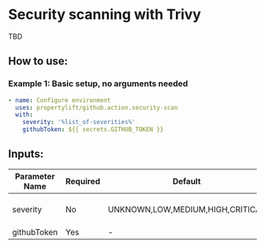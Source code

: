 # Security scanning with Trivy

TBD

## How to use:

### Example 1: Basic setup, no arguments needed


```yml
- name: Configure environment
  uses: propertylift/github.action.security-scan
  with:
    severity: '%list_of-severities%'
    githubToken: ${{ secrets.GITHUB_TOKEN }}
  ```


## Inputs:

| Parameter Name                     | Required | Default  | Description |
|------------------------------------|----------|----------|---------|
| severity                           | No       | UNKNOWN,LOW,MEDIUM,HIGH,CRITICAL | Location of python interpreter |
| githubToken                        | Yes      | -        | GITHUB_TOKEN |
